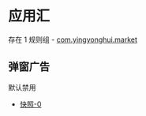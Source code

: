 # 应用汇

存在 1 规则组 - [com.yingyonghui.market](/src/apps/com.yingyonghui.market.ts)

## 弹窗广告

默认禁用

- [快照-0](https://i.gkd.li/import/13538316)
